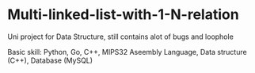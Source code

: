 # Multi-linked-list-with-1-N-relation

Uni project for Data Structure, still contains alot of bugs and loophole

Basic skill: Python, Go, C++, MIPS32 Aseembly Language, Data structure (C++), Database (MySQL)
